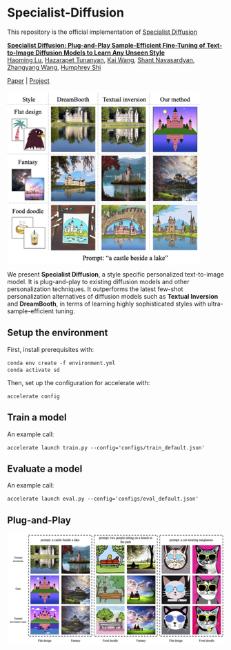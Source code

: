 # Specialist-Diffusion
This repository is the official implementation of [Specialist Diffusion](https://openaccess.thecvf.com/content/CVPR2023/papers/Lu_Specialist_Diffusion_Plug-and-Play_Sample-Efficient_Fine-Tuning_of_Text-to-Image_Diffusion_Models_To_CVPR_2023_paper.pdf)

[**Specialist Diffusion: Plug-and-Play Sample-Efficient Fine-Tuning of Text-to-Image Diffusion Models to Learn Any Unseen Style**](https://openaccess.thecvf.com/content/CVPR2023/papers/Lu_Specialist_Diffusion_Plug-and-Play_Sample-Efficient_Fine-Tuning_of_Text-to-Image_Diffusion_Models_To_CVPR_2023_paper.pdf) \
[Haoming Lu](https://github.com/alonewithyou), [Hazarapet Tunanyan](https://hazarapet.github.io/),
[Kai Wang](https://wangk.ai/), [Shant Navasardyan](https://www.linkedin.com/in/shant-navasardyan-1302aa149/),
[Zhangyang Wang](https://www.ece.utexas.edu/people/faculty/atlas-wang), [Humphrey Shi](https://www.humphreyshi.com/)

[Paper](https://openaccess.thecvf.com/content/CVPR2023/papers/Lu_Specialist_Diffusion_Plug-and-Play_Sample-Efficient_Fine-Tuning_of_Text-to-Image_Diffusion_Models_To_CVPR_2023_paper.pdf) 
| [Project](https://specialist-diffusion.github.io/)


<img alt="teaser image" height="400" src="__assets__/images/teaser.png"/>

We present **Specialist Diffusion**, a style specific personalized text-to-image model. 
It is plug-and-play to existing diffusion models and other personalization techniques. 
It outperforms the latest few-shot personalization alternatives of diffusion models such as 
**Textual Inversion** and **DreamBooth**, in terms of learning highly sophisticated styles with ultra-sample-efficient tuning.

## Setup the environment
First, install prerequisites with:

    conda env create -f environment.yml
    conda activate sd
  
Then, set up the configuration for accelerate with:

    accelerate config

## Train a model
An example call:

    accelerate launch train.py --config='configs/train_default.json'

## Evaluate a model
An example call:

    accelerate launch eval.py --config='configs/eval_default.json'

## Plug-and-Play
<img alt="teaser image" width="800" src="__assets__/images/plug-and-play.png"/>

